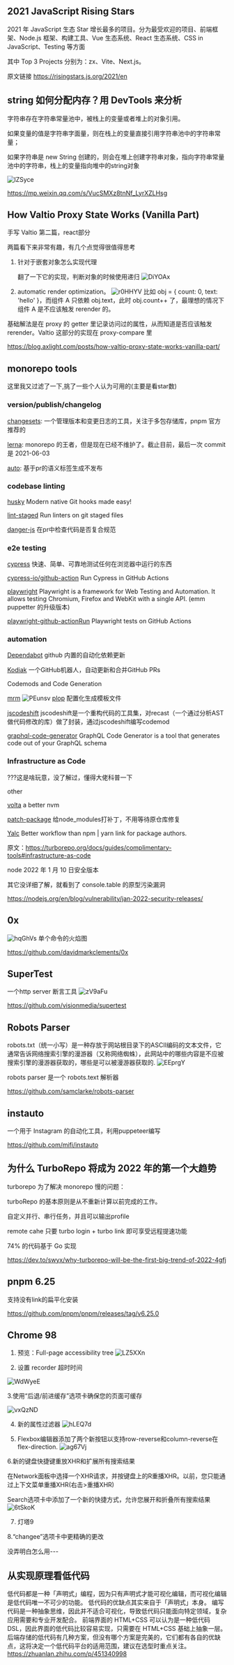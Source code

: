 ## 2021 JavaScript Rising Stars

2021 年 JavaScript 生态 Star 增长最多的项目。分为最受欢迎的项目、前端框架、Node.js 框架、构建工具、Vue 生态系统、React 生态系统、CSS in JavaScript、Testing 等方面

其中 Top 3 Projects 分别为：zx、Vite、Next.js。

原文链接 https://risingstars.js.org/2021/en

## string 如何分配内存？用 DevTools 来分析

字符串存在字符串常量池中，被栈上的变量或者堆上的对象引用。

如果变量的值是字符串字面量，则在栈上的变量直接引用字符串池中的字符串常量；

如果字符串是 new String 创建的，则会在堆上创建字符串对象，指向字符串常量池中的字符串，栈上的变量指向堆中的string对象

![lZSyce](https://raw.githubusercontent.com/myNameIsDu/images/main/uPic/lZSyce.jpg?token=AMWV7K55D3IJLNB7M4UY3DLCFXRTW)

https://mp.weixin.qq.com/s/VucSMXz8tnNf_LyrXZLHsg

## How Valtio Proxy State Works (Vanilla Part)


手写 Valtio 第二篇，react部分

两篇看下来非常有趣，有几个点觉得很值得思考
1. 针对于嵌套对象怎么实现代理  

   翻了一下它的实现，判断对象的时候使用递归
![DiYOAx](https://raw.githubusercontent.com/myNameIsDu/images/main/uPic/DiYOAx.jpg?token=AMWV7K4UVEPRC6I4ZW75IQ3CFXRUY)
    

2. automatic render optimization。
![r0HHYV](https://raw.githubusercontent.com/myNameIsDu/images/main/uPic/r0HHYV.jpg?token=AMWV7K4YERUJJIJBBZIO5YTCFXRVU)
比如 obj = { count: 0, text: 'hello' }，而组件 A 只依赖 obj.text，此时 obj.count++ 了，最理想的情况下组件 A 是不应该触发 rerender 的。

基础解法是在 proxy 的 getter 里记录访问过的属性，从而知道是否应该触发 rerender。Valtio 这部分的实现在 proxy-compare 里



https://blog.axlight.com/posts/how-valtio-proxy-state-works-vanilla-part/

## monorepo tools

这里我又过滤了一下,挑了一些个人认为可用的(主要是看star数)

### version/publish/changelog

[changesets](https://github.com/changesets/changesets): 一个管理版本和变更日志的工具，关注于多包存储库，pnpm 官方推荐的

[lerna](https://github.com/lerna/lerna): monorepo 的王者，但是现在已经不维护了。截止目前，最后一次 commit 是 2021-06-03

[auto](https://github.com/intuit/auto): 基于pr的语义标签生成不发布

### codebase linting

[husky](https://github.com/typicode/husky)  Modern native Git hooks made easy!

[lint-staged](https://github.com/okonet/lint-staged)  Run linters on git staged files

[danger-js](https://github.com/danger/danger-js) 在pr中检查代码是否复合规范



### e2e testing

[cypress](https://github.com/cypress-io/cypress)  快速、简单、可靠地测试任何在浏览器中运行的东西

[cypress-io/github-action](https://github.com/cypress-io/github-action)  Run Cypress in GitHub Actions

[playwright](https://github.com/microsoft/playwright) Playwright is a framework for Web Testing and Automation. It allows testing Chromium, Firefox and WebKit with a single API. (emm puppetter 的升级版本)

[playwright-github-actionRun](https://github.com/microsoft/playwright-github-action) Playwright tests on GitHub Actions



### automation

[Dependabot](https://github.com/dependabot/dependabot-core)  github 内置的自动化依赖更新

[Kodiak](https://kodiakhq.com/) 一个GitHub机器人，自动更新和合并GitHub PRs



Codemods and Code Generation

[mrm](https://github.com/sapegin/mrm) 
![PEunsv](https://raw.githubusercontent.com/myNameIsDu/images/main/uPic/PEunsv.jpg?token=AMWV7K7ZDBWDN6EZPUBVMGLCFXRYE)
[plop](https://github.com/plopjs/plop)  配置化生成模板文件

[jscodeshift](https://github.com/facebook/jscodeshift)  jscodeshift是一个重构代码的工具集，对recast（一个通过分析AST做代码修改的库）做了封装，通过jscodeshift编写codemod

[graphql-code-generator](https://github.com/dotansimha/graphql-code-generator)  GraphQL Code Generator is a tool that generates code out of your GraphQL schema



### Infrastructure as Code

???这是啥玩意，没了解过，懂得大佬科普一下



other

[volta](https://github.com/volta-cli/volta) a better nvm

[patch-package](https://github.com/ds300/patch-package) 给node_modules打补丁，不用等待原仓库修复

[Yalc](https://github.com/wclr/yalc) Better workflow than npm | yarn link for package authors.

原文：https://turborepo.org/docs/guides/complimentary-tools#infrastructure-as-code

node 2022 年 1 月 10 日安全版本

其它没详细了解，就看到了 console.table 的原型污染漏洞

https://nodejs.org/en/blog/vulnerability/jan-2022-security-releases/

## 0x
![hqGhVs](https://raw.githubusercontent.com/myNameIsDu/images/main/uPic/hqGhVs.jpg?token=AMWV7KYRVSMVN5DLKJILTDDCFXR2U)
单个命令的火焰图

https://github.com/davidmarkclements/0x

## SuperTest


一个http server 断言工具
![zV9aFu](https://raw.githubusercontent.com/myNameIsDu/images/main/uPic/zV9aFu.jpg?token=AMWV7KZMFW6WNBUTKRIEMADCFXR3I)


https://github.com/visionmedia/supertest

## Robots Parser


robots.txt（统一小写）是一种存放于网站根目录下的ASCII编码的文本文件，它通常告诉网络搜索引擎的漫游器（又称网络蜘蛛），此网站中的哪些内容是不应被搜索引擎的漫游器获取的，哪些是可以被漫游器获取的.
![EEprgY](https://raw.githubusercontent.com/myNameIsDu/images/main/uPic/EEprgY.jpg?token=AMWV7KYGJWOKZ4HYATUQTK3CFXR4G)

robots parser 是一个 robots.text 解析器



https://github.com/samclarke/robots-parser

## instauto


一个用于 Instagram 的自动化工具，利用puppeteer编写

https://github.com/mifi/instauto

## 为什么 TurboRepo 将成为 2022 年的第一个大趋势


turborepo 为了解决 monorepo 慢的问题：

turboRepo 的基本原则是从不重新计算以前完成的工作。

自定义并行、串行任务，并且可以输出profile

remote cahe 只要 turbo login + turbo link 即可享受远程提速功能

74% 的代码基于 Go 实现

https://dev.to/swyx/why-turborepo-will-be-the-first-big-trend-of-2022-4gfj

## pnpm 6.25


支持没有link的扁平化安装

https://github.com/pnpm/pnpm/releases/tag/v6.25.0

## Chrome 98


1. 预览：Full-page accessibility tree
![LZ5XXn](https://raw.githubusercontent.com/myNameIsDu/images/main/uPic/LZ5XXn.jpg?token=AMWV7K2OHAZXQAAPLDCQZ3TCFXR6A)


2. 设置 recorder 超时时间

![WdWyeE](https://raw.githubusercontent.com/myNameIsDu/images/main/uPic/WdWyeE.jpg?token=AMWV7KZADJXESU3IADL2BKTCFXR66)

3.使用“后退/前进缓存”选项卡确保您的页面可缓存

![vxQzND](https://raw.githubusercontent.com/myNameIsDu/images/main/uPic/vxQzND.jpg?token=AMWV7K2CDW5SYMPX3Y62U53CFXSBG)

4. 新的属性过滤器
![hLEQ7d](https://raw.githubusercontent.com/myNameIsDu/images/main/uPic/hLEQ7d.jpg?token=AMWV7KYYPVM6JD5OQ55VN7LCFXSB6)
 

5. Flexbox编辑器添加了两个新按钮以支持row-reverse和column-reverse在flex-direction.
![ag67Vj](https://raw.githubusercontent.com/myNameIsDu/images/main/uPic/ag67Vj.jpg?token=AMWV7K7MXDMFHGPQPSH6L73CFXSDG)


6.新的键盘快捷键重放XHR和扩展所有搜索结果

在Network面板中选择一个XHR请求，并按键盘上的R重播XHR。以前，您只能通过上下文菜单重播XHR(右击>重播XHR)

Search选项卡中添加了一个新的快捷方式，允许您展开和折叠所有搜索结果
![6tSkoK](https://raw.githubusercontent.com/myNameIsDu/images/main/uPic/6tSkoK.jpg?token=AMWV7KYEQSFEX6V2GUIICZLCFXSEE)

7. 灯塔9

8.“changee”选项卡中更精确的更改

没弄明白怎么用---

## 从实现原理看低代码


低代码都是一种「声明式」编程，因为只有声明式才能可视化编辑，而可视化编辑是低代码唯一不可少的功能。
低代码的优缺点其实来自于「声明式」本身。
编写代码是一种抽象思维，因此并不适合可视化，导致低代码只能面向特定领域，复杂应用需要和专业开发配合。
前端界面的 HTML+CSS 可以认为是一种低代码 DSL，因此界面的低代码比较容易实现，只需要在 HTML+CSS 基础上抽象一层。
后端存储的低代码有几种方案，但没有哪个方案是完美的，它们都有各自的优缺点，这将决定一个低代码平台的适用范围，建议在选型时重点关注。
https://zhuanlan.zhihu.com/p/451340998

